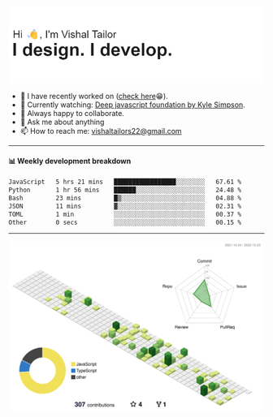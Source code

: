 ![Hi, I'm Vishal Tailor. I design. I develop.](https://github.com/vishaltailors/vishaltailors/blob/main/header.png?raw=true)

- 🔭 I have recently worked on ([check here](https://vishaltailor.com)😁).
- 🎦 Currently watching: [Deep javascript foundation by Kyle Simpson](https://frontendmasters.com/courses/deep-javascript-v3).
- 👯 Always happy to collaborate.
- 💬 Ask me about anything
- 📫 How to reach me: <a href="mailto:vishaltailors22@gmail.com">vishaltailors22@gmail.com</a>

<hr /> 
<h4>📊 Weekly development breakdown</h4>
<!--START_SECTION:waka-->

```text
JavaScript   5 hrs 21 mins   █████████████████░░░░░░░░   67.61 %
Python       1 hr 56 mins    ██████░░░░░░░░░░░░░░░░░░░   24.48 %
Bash         23 mins         █▒░░░░░░░░░░░░░░░░░░░░░░░   04.88 %
JSON         11 mins         ▓░░░░░░░░░░░░░░░░░░░░░░░░   02.31 %
TOML         1 min           ░░░░░░░░░░░░░░░░░░░░░░░░░   00.37 %
Other        0 secs          ░░░░░░░░░░░░░░░░░░░░░░░░░   00.15 %
```

<!--END_SECTION:waka-->
<hr /> 

![](./profile-3d-contrib/profile-green-animate.svg)
